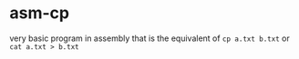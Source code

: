 asm-cp
======

very basic program in assembly that is the equivalent of `cp a.txt b.txt` or `cat a.txt > b.txt`

